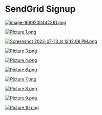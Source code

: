 # SendGrid Signup

[![image-1689230442381.png](https://docs.rapidplatform.com/uploads/images/gallery/2023-07/scaled-1680-/dj5fLsVA88X2d3Nc-image-1689230442381.png)](https://docs.rapidplatform.com/uploads/images/gallery/2023-07/dj5fLsVA88X2d3Nc-image-1689230442381.png)

[![Picture 1.png](https://docs.rapidplatform.com/uploads/images/gallery/2023-07/scaled-1680-/dWweu1aE383X9ick-picture-1.png)](https://docs.rapidplatform.com/uploads/images/gallery/2023-07/dWweu1aE383X9ick-picture-1.png)

[![Screenshot 2023-07-13 at 12.12.08 PM.png](https://docs.rapidplatform.com/uploads/images/gallery/2023-07/scaled-1680-/afAkOpcBGweDFfwI-screenshot-2023-07-13-at-12-12-08-pm.png)](https://docs.rapidplatform.com/uploads/images/gallery/2023-07/afAkOpcBGweDFfwI-screenshot-2023-07-13-at-12-12-08-pm.png)

[![Picture 3.png](https://docs.rapidplatform.com/uploads/images/gallery/2023-07/scaled-1680-/5imYXaFtZeenCvS9-picture-3.png)](https://docs.rapidplatform.com/uploads/images/gallery/2023-07/5imYXaFtZeenCvS9-picture-3.png)

[![Picture 4.png](https://docs.rapidplatform.com/uploads/images/gallery/2023-07/scaled-1680-/ThzRNZ0DZ5fb6F8k-picture-4.png)](https://docs.rapidplatform.com/uploads/images/gallery/2023-07/ThzRNZ0DZ5fb6F8k-picture-4.png)

[![Picture 6.png](https://docs.rapidplatform.com/uploads/images/gallery/2023-07/scaled-1680-/FYox0cQ1CQJ2Ww71-picture-6.png)](https://docs.rapidplatform.com/uploads/images/gallery/2023-07/FYox0cQ1CQJ2Ww71-picture-6.png)

[![Picture 7.png](https://docs.rapidplatform.com/uploads/images/gallery/2023-07/scaled-1680-/3IJ14haNkQRCiWaE-picture-7.png)](https://docs.rapidplatform.com/uploads/images/gallery/2023-07/3IJ14haNkQRCiWaE-picture-7.png)

[![Picture 8.png](https://docs.rapidplatform.com/uploads/images/gallery/2023-07/scaled-1680-/5rVFc0BlCsvRIPwY-picture-8.png)](https://docs.rapidplatform.com/uploads/images/gallery/2023-07/5rVFc0BlCsvRIPwY-picture-8.png)

[![Picture 9.png](https://docs.rapidplatform.com/uploads/images/gallery/2023-07/scaled-1680-/GUhhC9AwO5fZ0HeP-picture-9.png)](https://docs.rapidplatform.com/uploads/images/gallery/2023-07/GUhhC9AwO5fZ0HeP-picture-9.png)

[![Picture 10.png](https://docs.rapidplatform.com/uploads/images/gallery/2023-07/scaled-1680-/V2V5X3uga7Xg00Rw-picture-10.png)](https://docs.rapidplatform.com/uploads/images/gallery/2023-07/V2V5X3uga7Xg00Rw-picture-10.png)